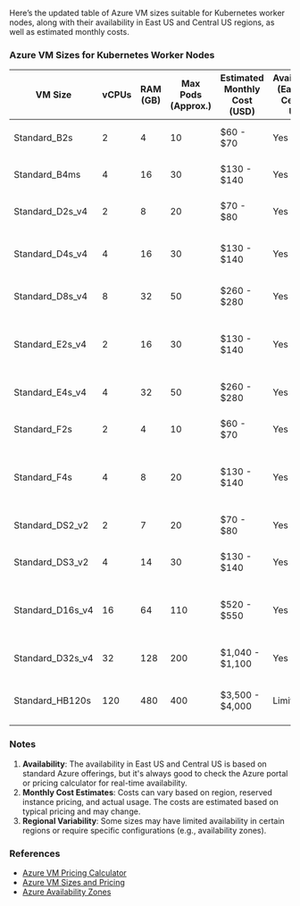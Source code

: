 Here’s the updated table of Azure VM sizes suitable for Kubernetes worker nodes, along with their availability in East US and Central US regions, as well as estimated monthly costs.

### Azure VM Sizes for Kubernetes Worker Nodes

| VM Size         | vCPUs | RAM (GB) | Max Pods (Approx.) | Estimated Monthly Cost (USD) | Availability (East US, Central US) | Description                          |
|------------------|-------|----------|--------------------|-------------------------------|-------------------------------------|--------------------------------------|
| Standard_B2s     | 2     | 4        | 10                 | $60 - $70                    | Yes                                 | Suitable for small workloads         |
| Standard_B4ms    | 4     | 16       | 30                 | $130 - $140                  | Yes                                 | Good for medium workloads            |
| Standard_D2s_v4  | 2     | 8        | 20                 | $70 - $80                    | Yes                                 | Balanced CPU and memory             |
| Standard_D4s_v4  | 4     | 16       | 30                 | $130 - $140                  | Yes                                 | Suitable for general-purpose workloads |
| Standard_D8s_v4  | 8     | 32       | 50                 | $260 - $280                  | Yes                                 | Great for larger applications        |
| Standard_E2s_v4  | 2     | 16       | 30                 | $130 - $140                  | Yes                                 | Optimized for memory-intensive workloads |
| Standard_E4s_v4  | 4     | 32       | 50                 | $260 - $280                  | Yes                                 | Suitable for moderate workloads      |
| Standard_F2s     | 2     | 4        | 10                 | $60 - $70                    | Yes                                 | Good for burstable workloads         |
| Standard_F4s     | 4     | 8        | 20                 | $130 - $140                  | Yes                                 | Optimized for compute-intensive workloads |
| Standard_DS2_v2  | 2     | 7        | 20                 | $70 - $80                    | Yes                                 | Balanced workload performance        |
| Standard_DS3_v2  | 4     | 14       | 30                 | $130 - $140                  | Yes                                 | Suitable for most applications       |
| Standard_D16s_v4 | 16    | 64       | 110                | $520 - $550                  | Yes                                 | High performance for demanding workloads |
| Standard_D32s_v4 | 32    | 128      | 200                | $1,040 - $1,100              | Yes                                 | Best for large-scale applications    |
| Standard_HB120s  | 120   | 480      | 400                | $3,500 - $4,000              | Limited                             | Optimized for high-performance compute |

### Notes

1. **Availability**: The availability in East US and Central US is based on standard Azure offerings, but it's always good to check the Azure portal or pricing calculator for real-time availability.
2. **Monthly Cost Estimates**: Costs can vary based on region, reserved instance pricing, and actual usage. The costs are estimated based on typical pricing and may change.
3. **Regional Variability**: Some sizes may have limited availability in certain regions or require specific configurations (e.g., availability zones).

### References

- [Azure VM Pricing Calculator](https://azure.microsoft.com/en-us/pricing/calculator/)
- [Azure VM Sizes and Pricing](https://azure.microsoft.com/en-us/pricing/details/virtual-machines/)
- [Azure Availability Zones](https://docs.microsoft.com/en-us/azure/availability-zones/az-overview)
